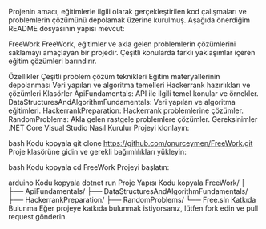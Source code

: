 
Projenin amacı, eğitimlerle ilgili olarak gerçekleştirilen kod çalışmaları ve problemlerin çözümünü depolamak üzerine kurulmuş. Aşağıda önerdiğim README dosyasının yapısı mevcut:

FreeWork
FreeWork, eğitimler ve akla gelen problemlerin çözümlerini saklamayı amaçlayan bir projedir. Çeşitli konularda farklı yaklaşımlar içeren eğitim çözümleri barındırır.

Özellikler
Çeşitli problem çözüm teknikleri
Eğitim materyallerinin depolanması
Veri yapıları ve algoritma temelleri
Hackerrank hazırlıkları ve çözümleri
Klasörler
ApiFundamentals: API ile ilgili temel konular ve örnekler.
DataStructuresAndAlgorithmFundamentals: Veri yapıları ve algoritma eğitimleri.
HackerrankPreparation: Hackerrank problemlerine çözümler.
RandomProblems: Akla gelen rastgele problemlere çözümler.
Gereksinimler
.NET Core
Visual Studio
Nasıl Kurulur
Projeyi klonlayın:

bash
Kodu kopyala
git clone https://github.com/onurceymen/FreeWork.git
Proje klasörüne gidin ve gerekli bağımlılıkları yükleyin:

bash
Kodu kopyala
cd FreeWork
Projeyi başlatın:

arduino
Kodu kopyala
dotnet run
Proje Yapısı
Kodu kopyala
FreeWork/
│
├── ApiFundamentals/
├── DataStructuresAndAlgorithmFundamentals/
├── HackerrankPreparation/
├── RandomProblems/
└── Free.sln
Katkıda Bulunma
Eğer projeye katkıda bulunmak istiyorsanız, lütfen fork edin ve pull request gönderin.
